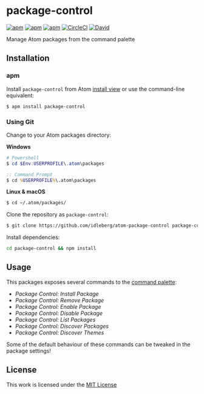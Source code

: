 # package-control

[![apm](https://flat.badgen.net/apm/license/package-control)](https://atom.io/packages/package-control)
[![apm](https://flat.badgen.net/apm/v/package-control)](https://atom.io/packages/package-control)
[![apm](https://flat.badgen.net/apm/dl/package-control)](https://atom.io/packages/package-control)
[![CircleCI](https://flat.badgen.net/circleci/github/idleberg/atom-package-control)](https://circleci.com/gh/idleberg/atom-package-control)
[![David](https://flat.badgen.net/david/dep/idleberg/atom-package-control)](https://david-dm.org/idleberg/atom-package-control)

Manage Atom packages from the command palette

## Installation

### apm

Install `package-control` from Atom [install view](atom://settings-view/show-package?package=package-control) or use the command-line equivalent:

`$ apm install package-control`

### Using Git

Change to your Atom packages directory:

**Windows**

```powershell
# Powershell
$ cd $Env:USERPROFILE\.atom\packages
```

```cmd
:: Command Prompt
$ cd %USERPROFILE%\.atom\packages

```

**Linux & macOS**

```bash
$ cd ~/.atom/packages/
```

Clone the repository as `package-control`:

```bash
$ git clone https://github.com/idleberg/atom-package-control package-control
```

Install dependencies:

```bash
cd package-control && npm install
```

## Usage

This packages exposes several commands to the [command palette](https://flight-manual.atom.io/getting-started/sections/atom-basics/#command-palette):

- *Package Control: Install Package*
- *Package Control: Remove Package*
- *Package Control: Enable Package*
- *Package Control: Disable Package*
- *Package Control: List Packages*
- *Package Control: Discover Packages*
- *Package Control: Discover Themes*

Some of the default behaviour of these commands can be tweaked in the package settings!

## License

This work is licensed under the [MIT License](LICENSE)
